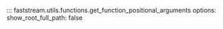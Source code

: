 

::: faststream.utils.functions.get_function_positional_arguments
    options:
      show_root_full_path: false
